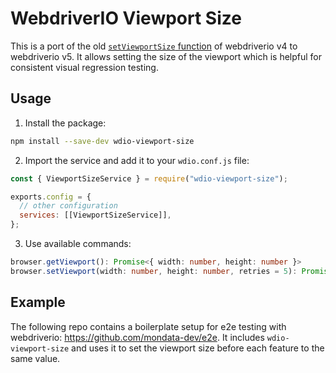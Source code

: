 # WebdriverIO Viewport Size

This is a port of the old [`setViewportSize` function](https://github.com/webdriverio-boneyard/v4/blob/master/lib/commands/setViewportSize.js) of webdriverio v4 to webdriverio v5.
It allows setting the size of the viewport which is helpful for consistent visual regression testing.

## Usage

1. Install the package:

```bash
npm install --save-dev wdio-viewport-size
```

2. Import the service and add it to your `wdio.conf.js` file:

```javascript
const { ViewportSizeService } = require("wdio-viewport-size");

exports.config = {
  // other configuration
  services: [[ViewportSizeService]],
};
```

3. Use available commands:

```typescript
browser.getViewport(): Promise<{ width: number, height: number }>
browser.setViewport(width: number, height: number, retries = 5): Promise<void>
```

## Example

The following repo contains a boilerplate setup for e2e testing with webdriverio: https://github.com/mondata-dev/e2e.
It includes `wdio-viewport-size` and uses it to set the viewport size before each feature to the same value.
